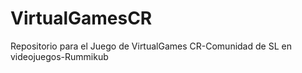 # VirtualGamesCR
Repositorio para el Juego de VirtualGames CR-Comunidad de SL en videojuegos-Rummikub
